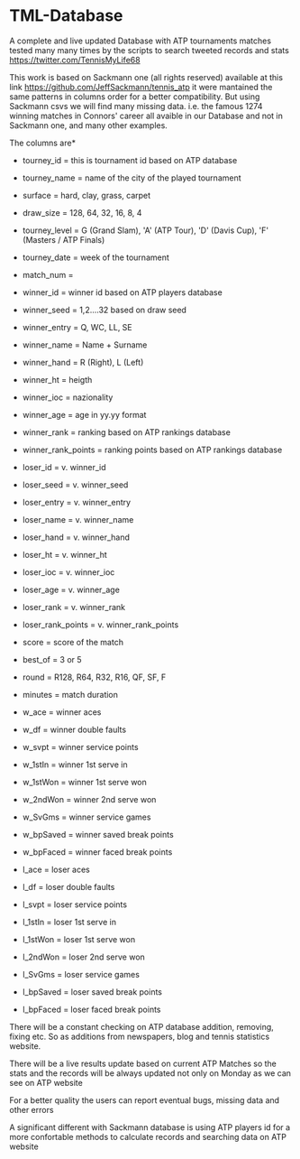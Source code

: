 # TML-Database
A complete and live updated Database with ATP tournaments matches tested many many times by the scripts to search tweeted records and stats https://twitter.com/TennisMyLife68

This work is based on Sackmann one (all rights reserved) available at this link https://github.com/JeffSackmann/tennis_atp it were mantained the same patterns in columns order for a better compatibility. But using Sackmann csvs we will find many missing data. i.e. the famous 1274 winning matches in Connors' career all avaible in our Database and not in Sackmann one, and many other examples.

The columns are*
* tourney_id = this is tournament id based on ATP database

* tourney_name = name of the city of the played tournament

* surface = hard, clay, grass, carpet

* draw_size = 128, 64, 32, 16, 8, 4

* tourney_level = G (Grand Slam), 'A' (ATP Tour), 'D' (Davis Cup), 'F' (Masters / ATP Finals)

* tourney_date = week of the tournament

* match_num = 

* winner_id = winner id based on ATP players database

* winner_seed = 1,2....32 based on draw seed

* winner_entry = Q, WC, LL, SE

* winner_name = Name + Surname

* winner_hand = R (Right), L (Left)

* winner_ht = heigth

* winner_ioc = nazionality

* winner_age = age in yy.yy format

* winner_rank = ranking based on ATP rankings database

* winner_rank_points = ranking points based on ATP rankings database

* loser_id = v. winner_id

* loser_seed = v. winner_seed

* loser_entry = v. winner_entry

* loser_name = v. winner_name

* loser_hand = v. winner_hand

* loser_ht = v. winner_ht

* loser_ioc = v. winner_ioc 

* loser_age = v. winner_age

* loser_rank = v. winner_rank

* loser_rank_points = v. winner_rank_points

* score = score of the match

* best_of = 3 or 5

* round = R128, R64, R32, R16, QF, SF, F 

* minutes = match duration

* w_ace = winner aces

* w_df = winner double faults

* w_svpt = winner service points

* w_1stIn = winner 1st serve in

* w_1stWon = winner 1st serve won

* w_2ndWon = winner 2nd serve won

* w_SvGms = winner service games

* w_bpSaved = winner saved break points

* w_bpFaced = winner faced break points

* l_ace = loser aces

* l_df = loser double faults

* l_svpt = loser service points

* l_1stIn = loser 1st serve in

* l_1stWon = loser 1st serve won

* l_2ndWon = loser 2nd serve won

* l_SvGms = loser service games

* l_bpSaved = loser saved break points

* l_bpFaced = loser faced break points

There will be a constant checking on ATP database addition, removing, fixing etc. So as additions from newspapers, blog and tennis statistics website.

There will be a live results update based on current ATP Matches so the stats and the records will be always updated not only on Monday as we can see on ATP website

For a better quality the users can report eventual bugs, missing data and other errors

A significant different with Sackmann database is using ATP players id for a more confortable methods to calculate records and searching data on ATP website
